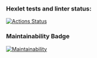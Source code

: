 ### Hexlet tests and linter status:
[![Actions Status](https://github.com/Smooth228105/frontend-project-44/actions/workflows/hexlet-check.yml/badge.svg)](https://github.com/Smooth228105/frontend-project-44/actions)
### Maintainability Badge
[![Maintainability](https://api.codeclimate.com/v1/badges/47da328598ff6a2c8f23/maintainability)](https://codeclimate.com/github/Smooth228105/frontend-project-44/maintainability)